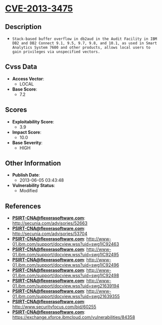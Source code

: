 
# [CVE-2013-3475](https://cve.mitre.org/cgi-bin/cvename.cgi?name=CVE-2013-3475)

## Description

- `Stack-based buffer overflow in db2aud in the Audit Facility in IBM DB2 and DB2 Connect 9.1, 9.5, 9.7, 9.8, and 10.1, as used in Smart Analytics System 7600 and other products, allows local users to gain privileges via unspecified vectors.`

## Cvss Data

- **Access Vector**:
  - LOCAL
- **Base Score**:
  - 7.2

## Scores

- **Exploitability Score**:
  - 3.9
- **Impact Score**:
  - 10.0
- **Base Severity**:
  - HIGH

## Other Information

- **Publish Date**:
  - 2013-06-05 03:43:48
- **Vulnerability Status**:
  - Modified

## References

- **PSIRT-CNA@flexerasoftware.com**: http://secunia.com/advisories/52663
- **PSIRT-CNA@flexerasoftware.com**: http://secunia.com/advisories/53704
- **PSIRT-CNA@flexerasoftware.com**: http://www-01.ibm.com/support/docview.wss?uid=swg1IC92463
- **PSIRT-CNA@flexerasoftware.com**: http://www-01.ibm.com/support/docview.wss?uid=swg1IC92495
- **PSIRT-CNA@flexerasoftware.com**: http://www-01.ibm.com/support/docview.wss?uid=swg1IC92496
- **PSIRT-CNA@flexerasoftware.com**: http://www-01.ibm.com/support/docview.wss?uid=swg1IC92498
- **PSIRT-CNA@flexerasoftware.com**: http://www-01.ibm.com/support/docview.wss?uid=swg21639194
- **PSIRT-CNA@flexerasoftware.com**: http://www-01.ibm.com/support/docview.wss?uid=swg21639355
- **PSIRT-CNA@flexerasoftware.com**: http://www.securityfocus.com/bid/60255
- **PSIRT-CNA@flexerasoftware.com**: https://exchange.xforce.ibmcloud.com/vulnerabilities/84358
